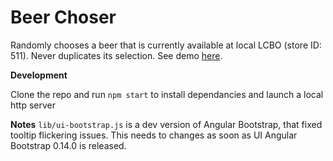# Beer Choser
Randomly chooses a beer that is currently available at local LCBO (store ID: 511). Never duplicates its selection. See demo [here](http://rpavlovs.me/beer-chooser/).

**Development**

Clone the repo and run `npm start` to install dependancies and launch a local http server


**Notes**
`lib/ui-bootstrap.js` is a dev version of Angular Bootstrap, that fixed tooltip flickering issues. This needs to changes as soon as UI Angular Bootstrap 0.14.0 is released.
